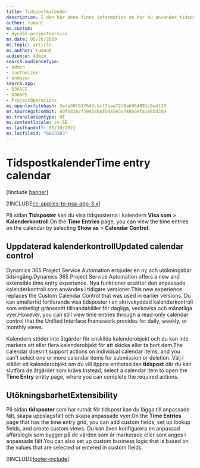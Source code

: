 ```yaml
---
title: Tidspostkalender
description: I den här ämne finns information om hur du använder tidspostkalendern.
author: rumant
ms.custom:
- dyn365-projectservice
ms.date: 05/20/2019
ms.topic: article
ms.author: rumant
audience: Admin
search.audienceType:
- admin
- customizer
- enduser
search.app:
- D365CE
- D365PS
- ProjectOperations
ms.openlocfilehash: 3efa30f017643cbcf7baa72f8ab964091c9e4f28
ms.sourcegitcommit: 40f68387f594180af64a5e5c748b6efa188bd300
ms.translationtype: HT
ms.contentlocale: sv-SE
ms.lasthandoff: 05/10/2021
ms.locfileid: "6013103"
---
```

# <a name="time-entry-calendar"></a><span data-ttu-id="e9f20-103">Tidspostkalender</span><span class="sxs-lookup"><span data-stu-id="e9f20-103">Time entry calendar</span></span>

[!include [banner](../includes/psa-now-project-operations.md)]

[!INCLUDE[cc-applies-to-psa-app-3.x](../includes/cc-applies-to-psa-app-3x.md)]

<span data-ttu-id="e9f20-104">På sidan **Tidsposter** kan du visa tidsposterna i kalendern **Visa som** \> **Kalenderkontroll**.</span><span class="sxs-lookup"><span data-stu-id="e9f20-104">On the **Time Entries** page, you can view the time entries on the calendar by selecting **Show as** \> **Calendar Control**.</span></span>

## <a name="updated-calendar-control"></a><span data-ttu-id="e9f20-105">Uppdaterad kalenderkontroll</span><span class="sxs-lookup"><span data-stu-id="e9f20-105">Updated calendar control</span></span>

<span data-ttu-id="e9f20-106">Dynamics 365 Project Service Automation erbjuder en ny och utökningsbar tidsingång.</span><span class="sxs-lookup"><span data-stu-id="e9f20-106">Dynamics 365 Project Service Automation offers a new and extensible time entry experience.</span></span> <span data-ttu-id="e9f20-107">Nya funktioner ersätter den anpassade kalenderkontroll som användes i tidigare versioner.</span><span class="sxs-lookup"><span data-stu-id="e9f20-107">This new experience replaces the Custom Calendar Control that was used in earlier versions.</span></span> <span data-ttu-id="e9f20-108">Du kan emellertid fortfarande visa tidsposter i en skrivskyddad kalenderkontroll som enhetligt gränssnitt tillhandahåller för dagliga, veckovisa och månatliga vyer.</span><span class="sxs-lookup"><span data-stu-id="e9f20-108">However, you can still view time entries through a read-only calendar control that the Unified Interface Framework provides for daily, weekly, or monthly views.</span></span>

<span data-ttu-id="e9f20-109">Kalendern stöder inte åtgärder för enskilda kalenderobjekt och du kan inte markera ett eller flera kalenderobjekt för att skicka eller ta bort dem.</span><span class="sxs-lookup"><span data-stu-id="e9f20-109">The calendar doesn't support actions on individual calendar items, and you can't select one or more calendar items for submission or deletion.</span></span> <span data-ttu-id="e9f20-110">Välj i stället ett kalenderobjekt om du vill öppna entitetssidan **tidspost** där du kan slutföra de åtgärder som krävs.</span><span class="sxs-lookup"><span data-stu-id="e9f20-110">Instead, select a calendar item to open the **Time Entry** entity page, where you can complete the required actions.</span></span>

## <a name="extensibility"></a><span data-ttu-id="e9f20-111">Utökningsbarhet</span><span class="sxs-lookup"><span data-stu-id="e9f20-111">Extensibility</span></span>

<span data-ttu-id="e9f20-112">På sidan **tidsposter** som har rutnät för tidspost kan du lägga till anpassade fält, skapa uppslagsfält och skapa anpassade vyer.</span><span class="sxs-lookup"><span data-stu-id="e9f20-112">On the **Time Entries** page that has the time entry grid, you can add custom fields, set up lookup fields, and create custom views.</span></span> <span data-ttu-id="e9f20-113">Du kan även konfigurera en anpassad affärslogik som bygger på de värden som är markerade eller som anges i anpassade fält.</span><span class="sxs-lookup"><span data-stu-id="e9f20-113">You can also set up custom business logic that is based on the values that are selected or entered in custom fields.</span></span>


[!INCLUDE[footer-include](../includes/footer-banner.md)]